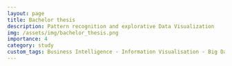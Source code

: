 ```yaml
---
layout: page
title: Bachelor thesis
description: Pattern recognition and explorative Data Visualization
img: /assets/img/bachelor_thesis.png
importance: 4
category: study
custom_tags: Business Intelligence - Information Visualisation - Big Data - Javascript - Python
---
```

